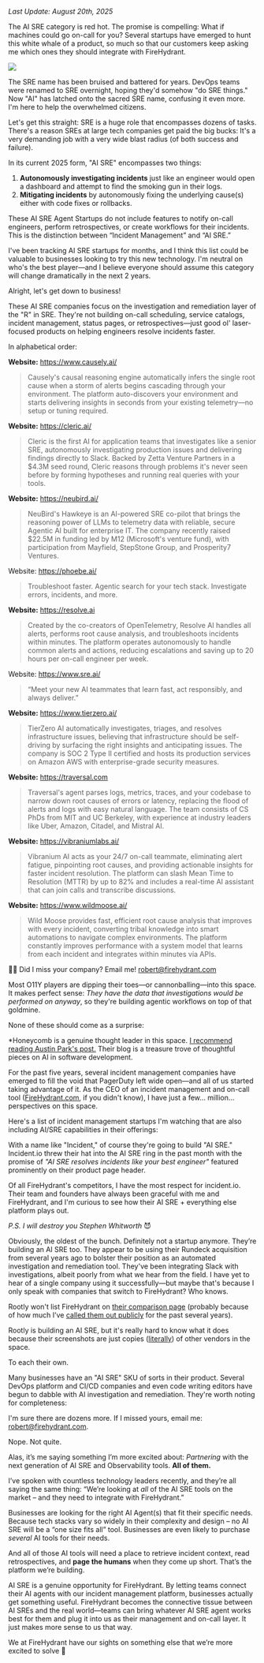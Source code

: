 *Last Update: August 20th, 2025*

The AI SRE category is red hot. The promise is compelling: What if machines could go on-call for you? Several startups have emerged to hunt this white whale of a product, so much so that our customers keep asking me which ones they should integrate with FireHydrant.

[![](https://substackcdn.com/image/fetch/$s_!L8ke!,w_1456,c_limit,f_auto,q_auto:good,fl_progressive:steep/https%3A%2F%2Fsubstack-post-media.s3.amazonaws.com%2Fpublic%2Fimages%2F6763c94a-c3d1-4a93-b383-b66af72322d5_1024x1024.png)](https://substackcdn.com/image/fetch/$s_!L8ke!,f_auto,q_auto:good,fl_progressive:steep/https%3A%2F%2Fsubstack-post-media.s3.amazonaws.com%2Fpublic%2Fimages%2F6763c94a-c3d1-4a93-b383-b66af72322d5_1024x1024.png)

The SRE name has been bruised and battered for years. DevOps teams were renamed to SRE overnight, hoping they'd somehow "do SRE things." Now "AI" has latched onto the sacred SRE name, confusing it even more. I'm here to help the overwhelmed citizens.

Let's get this straight: SRE is a huge role that encompasses dozens of tasks. There's a reason SREs at large tech companies get paid the big bucks: It's a very demanding job with a very wide blast radius (of both success and failure).

In its current 2025 form, "AI SRE" encompasses two things:

1. **Autonomously investigating incidents** just like an engineer would open a dashboard and attempt to find the smoking gun in their logs.
2. **Mitigating incidents** by autonomously fixing the underlying cause(s) either with code fixes or rollbacks.

These AI SRE Agent Startups do not include features to notify on-call engineers, perform retrospectives, or create workflows for their incidents. This is the distinction between “Incident Management” and “AI SRE.”

I've been tracking AI SRE startups for months, and I think this list could be valuable to businesses looking to try this new technology. I'm neutral on who's the best player—and I believe everyone should assume this category will change dramatically in the next 2 years.

Alright, let's get down to business!

These AI SRE companies focus on the investigation and remediation layer of the "R" in SRE. They're not building on-call scheduling, service catalogs, incident management, status pages, or retrospectives—just good ol' laser-focused products on helping engineers resolve incidents faster.

In alphabetical order:

**Website:** <https://www.causely.ai/>

> Causely's causal reasoning engine automatically infers the single root cause when a storm of alerts begins cascading through your environment. The platform auto-discovers your environment and starts delivering insights in seconds from your existing telemetry—no setup or tuning required.

**Website:** <https://cleric.ai/>

> Cleric is the first AI for application teams that investigates like a senior SRE, autonomously investigating production issues and delivering findings directly to Slack. Backed by Zetta Venture Partners in a $4.3M seed round, Cleric reasons through problems it's never seen before by forming hypotheses and running real queries with your tools.

**Website:** <https://neubird.ai/>

> NeuBird's Hawkeye is an AI-powered SRE co-pilot that brings the reasoning power of LLMs to telemetry data with reliable, secure Agentic AI built for enterprise IT. The company recently raised $22.5M in funding led by M12 (Microsoft's venture fund), with participation from Mayfield, StepStone Group, and Prosperity7 Ventures.

Website: <https://phoebe.ai/>

> Troubleshoot faster. Agentic search for your tech stack. Investigate errors, incidents, and more.

**Website:** <https://resolve.ai>

> Created by the co-creators of OpenTelemetry, Resolve AI handles all alerts, performs root cause analysis, and troubleshoots incidents within minutes. The platform operates autonomously to handle common alerts and actions, reducing escalations and saving up to 20 hours per on-call engineer per week.

Website: <https://www.sre.ai/>

> “Meet your new AI teammates that learn fast, act responsibly, and always deliver.”

**Website:** <https://www.tierzero.ai/>

> TierZero AI automatically investigates, triages, and resolves infrastructure issues, believing that infrastructure should be self-driving by surfacing the right insights and anticipating issues. The company is SOC 2 Type II certified and hosts its production services on Amazon AWS with enterprise-grade security measures.

**Website:** <https://traversal.com>

> Traversal's agent parses logs, metrics, traces, and your codebase to narrow down root causes of errors or latency, replacing the flood of alerts and logs with easy natural language. The team consists of CS PhDs from MIT and UC Berkeley, with experience at industry leaders like Uber, Amazon, Citadel, and Mistral AI.

**Website:** <https://vibraniumlabs.ai/>

> Vibranium AI acts as your 24/7 on-call teammate, eliminating alert fatigue, pinpointing root causes, and providing actionable insights for faster incident resolution. The platform can slash Mean Time to Resolution (MTTR) by up to 82% and includes a real-time AI assistant that can join calls and transcribe discussions.

**Website:** <https://www.wildmoose.ai/>

> Wild Moose provides fast, efficient root cause analysis that improves with every incident, converting tribal knowledge into smart automations to navigate complex environments. The platform constantly improves performance with a system model that learns from each incident and integrates within minutes via APIs.

🕵️‍♂️ Did I miss your company? Email me! [robert@firehydrant.com](mailto:robert@firehydrant.com)

Most O11Y players are dipping their toes—or cannonballing—into this space. It makes perfect sense: *They have the data that investigations would be performed on anyway*, so they're building agentic workflows on top of that goldmine.

None of these should come as a surprise:

\*Honeycomb is a genuine thought leader in this space. [I recommend reading Austin Park's post.](https://www.honeycomb.io/blog/its-the-end-of-observability-as-we-know-it-and-i-feel-fine) Their blog is a treasure trove of thoughtful pieces on AI in software development.

For the past five years, several incident management companies have emerged to fill the void that PagerDuty left wide open—and all of us started taking advantage of it. As the CEO of an incident management and on-call tool ([FireHydrant.com](https://FireHydrant.com), if you didn't know), I have just a few… million… perspectives on this space.

Here's a list of incident management startups I'm watching that are also including AI/SRE capabilities in their offerings:

With a name like "Incident," of course they're going to build "AI SRE." Incident.io threw their hat into the AI SRE ring in the past month with the promise of *"AI SRE resolves incidents like your best engineer"* featured prominently on their product page header.

Of all FireHydrant's competitors, I have the most respect for incident.io. Their team and founders have always been graceful with me and FireHydrant, and I'm curious to see how their AI SRE + everything else platform plays out.

*P.S. I will destroy you Stephen Whitworth* 😈

Obviously, the oldest of the bunch. Definitely not a startup anymore. They’re building an AI SRE too. They appear to be using their Rundeck acquisition from several years ago to bolster their position as an automated investigation and remediation tool. They've been integrating Slack with investigations, albeit poorly from what we hear from the field. I have yet to hear of a single company using it successfully—but maybe that's because I only speak with companies that switch to FireHydrant? Who knows.

Rootly won't list FireHydrant on [their comparison page](https://rootly.com/blog/incident-management-alternatives-in-2025) (probably because of how much I’ve [called them out publicly](https://x.com/bobbytables/status/1403090735038189573) for the past several years).

Rootly is building an AI SRE, but it's really hard to know what it does because their screenshots are just copies ([literally](https://www.linkedin.com/feed/update/urn:li:ugcPost:7348384201429147649?commentUrn=urn%3Ali%3Acomment%3A%28ugcPost%3A7348384201429147649%2C7348389417276858369%29&dashCommentUrn=urn%3Ali%3Afsd_comment%3A%287348389417276858369%2Curn%3Ali%3AugcPost%3A7348384201429147649%29)) of other vendors in the space.

To each their own.

Many businesses have an "AI SRE" SKU of sorts in their product. Several DevOps platform and CI/CD companies and even code writing editors have begun to dabble with AI investigation and remediation. They're worth noting for completeness:

I'm sure there are dozens more. If I missed yours, email me: [robert@firehydrant.com](mailto:robert@firehydrant.com).

Nope. Not quite.

Alas, it’s me saying something I’m more excited about: *Partnering* with the next generation of AI SRE and Observability tools. **All of them.**

I’ve spoken with countless technology leaders recently, and they’re all saying the same thing: “We’re looking at *all* of the AI SRE tools on the market – and they need to integrate with FireHydrant.”

Businesses are looking for the right AI Agent(s) that fit their specific needs. Because tech stacks vary so widely in their complexity and design – no AI SRE will be a “one size fits all” tool. Businesses are even likely to purchase *several* AI tools for their needs.

And all of those AI tools will need a place to retrieve incident context, read retrospectives, and **page the humans** when they come up short. That’s the platform we’re building.

AI SRE is a genuine opportunity for FireHydrant. By letting teams connect their AI agents with our incident management platform, businesses actually get something useful. FireHydrant becomes the connective tissue between AI SREs and the real world—teams can bring whatever AI SRE agent works best for them and plug it into us as their management and on-call layer. It just makes more sense to us that way.

We at FireHydrant have our sights on something else that we’re more excited to solve 👀